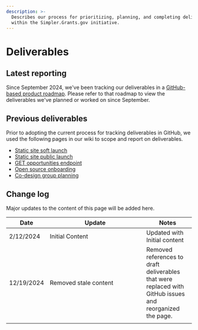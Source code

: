 ```yaml
---
description: >-
  Describes our process for prioritizing, planning, and completing deliverables
  within the Simpler.Grants.gov initiative.
---
```


# Deliverables

## Latest reporting

Since September 2024, we've been tracking our deliverables in a [GitHub-based product roadmap](https://github.com/orgs/HHS/projects/12). Please refer to that roadmap to view the deliverables we've planned or worked on since September.

## Previous deliverables

Prior to adopting the current process for tracking deliverables in GitHub, we used the following pages in our wiki to scope and report on deliverables.

* [Static site soft launch](static-site-soft-launch.md)
* [Static site public launch](static-site-public-launch.md)
* [GET opportunities endpoint](get-opportunities.md)
* [Open source onboarding](open-source-onboarding.md)
* [Co-design group planning](co-design-group.md)

## Change log

Major updates to the content of this page will be added here.

<table><thead><tr><th>Date</th><th width="246">Update</th><th>Notes</th></tr></thead><tbody><tr><td>2/12/2024</td><td>Initial Content</td><td>Updated with Initial content</td></tr><tr><td>12/19/2024</td><td>Removed stale content</td><td>Removed references to draft deliverables that were replaced with GitHub issues and reorganized the page.</td></tr><tr><td></td><td></td><td></td></tr></tbody></table>
